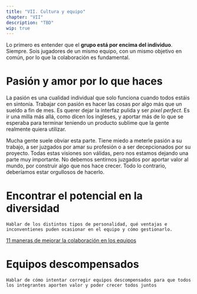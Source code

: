 ```yaml
---
title: "VII. Cultura y equipo"
chapter: "VII"
description: "TBD"
wip: true
---
```


Lo primero es entender que el **grupo está por encima del individuo**. Siempre. Sois jugadores de un mismo equipo, con un mismo objetivo en común, por lo que la colaboración es fundamental.

# Pasión y amor por lo que haces

La pasión es una cualidad individual que solo funciona cuando todos estáis en sintonía. Trabajar con pasión es hacer las cosas por algo más que un sueldo a fin de mes. Es querer dejar la interfaz pulida y ser *pixel perfect*. Es ir una milla más allá, como dicen los ingleses, y aportar más de lo que se esperaba para terminar teniendo un producto sublime que la gente realmente quiera utilizar.

Mucha gente suele obviar esta parte. Tiene miedo a meterle pasión a su trabajo, a ser juzgados por amar su profesión o a ser decepcionados por su proyecto. Todas estas visiones son válidas, pero nos estamos dejando una parte muy importante. No debemos sentirnos juzgados por aportar valor al mundo, por construir algo que nos hace crecer. Todo lo contrario, deberíamos estar orgullosos de hacerlo.

# Encontrar el potencial en la diversidad

`Hablar de los distintos tipos de personalidad, qué ventajas e inconventienes puden ocasionar en el equipo y cómo gestionarlo.`

[11 maneras de mejorar la colaboración en los equipos](https://asana.com/es/resources/collaboration-in-the-workplace)

# Equipos descompensados

`Hablar de cómo intentar corregir equipos descompensados para que todos los integrantes aporten valor y poder crecer todos juntos`
